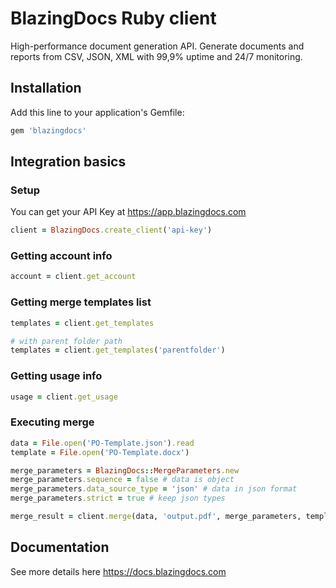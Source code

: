 # BlazingDocs Ruby client
High-performance document generation API. Generate documents and reports from СSV, JSON, XML with 99,9% uptime and 24/7 monitoring.

## Installation

Add this line to your application's Gemfile:

```ruby
gem 'blazingdocs'
```
## Integration basics

### Setup

You can get your API Key at https://app.blazingdocs.com
```ruby
client = BlazingDocs.create_client('api-key')
```
### Getting account info

```ruby
account = client.get_account
```

### Getting merge templates list

```ruby
templates = client.get_templates

# with parent folder path
templates = client.get_templates('parentfolder')
```

### Getting usage info

```ruby
usage = client.get_usage
```

### Executing merge

```ruby
data = File.open('PO-Template.json').read
template = File.open('PO-Template.docx')

merge_parameters = BlazingDocs::MergeParameters.new
merge_parameters.sequence = false # data is object
merge_parameters.data_source_type = 'json' # data in json format
merge_parameters.strict = true # keep json types

merge_result = client.merge(data, 'output.pdf', merge_parameters, template)
```

## Documentation

See more details here https://docs.blazingdocs.com

